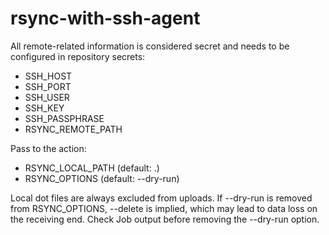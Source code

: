# rsync-with-ssh-agent

All remote-related information is considered secret and needs to be configured in repository secrets:
- SSH_HOST
- SSH_PORT
- SSH_USER
- SSH_KEY
- SSH_PASSPHRASE
- RSYNC_REMOTE_PATH

Pass to the action:
- RSYNC_LOCAL_PATH (default: .)
- RSYNC_OPTIONS (default: --dry-run)

Local dot files are always excluded from uploads. If --dry-run is removed from RSYNC_OPTIONS, --delete is implied, which may lead to data loss on the receiving end. Check Job output before removing the --dry-run option.
